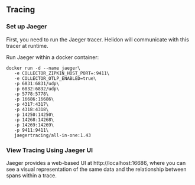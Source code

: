 ## Tracing

### Set up Jaeger

First, you need to run the Jaeger tracer. Helidon will communicate with this tracer at runtime.

Run Jaeger within a docker container:
```
docker run -d --name jaeger\
   -e COLLECTOR_ZIPKIN_HOST_PORT=:9411\
   -e COLLECTOR_OTLP_ENABLED=true\
   -p 6831:6831/udp\
   -p 6832:6832/udp\
   -p 5778:5778\
   -p 16686:16686\
   -p 4317:4317\   
   -p 4318:4318\
   -p 14250:14250\
   -p 14268:14268\
   -p 14269:14269\
   -p 9411:9411\
   jaegertracing/all-in-one:1.43
```

### View Tracing Using Jaeger UI

Jaeger provides a web-based UI at http://localhost:16686, where you can see a visual representation of
the same data and the relationship between spans within a trace.

